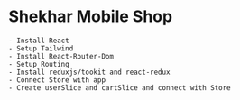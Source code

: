 # Shekhar Mobile Shop
    - Install React
    - Setup Tailwind
    - Install React-Router-Dom
    - Setup Routing
    - Install reduxjs/tookit and react-redux 
    - Connect Store with app
    - Create userSlice and cartSlice and connect with Store
    
    